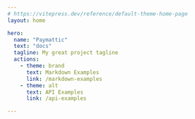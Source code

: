 ```yaml
---
# https://vitepress.dev/reference/default-theme-home-page
layout: home

hero:
  name: "Paymattic"
  text: "docs"
  tagline: My great project tagline
  actions:
    - theme: brand
      text: Markdown Examples
      link: /markdown-examples
    - theme: alt
      text: API Examples
      link: /api-examples

---
```


